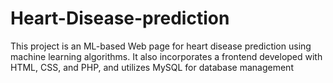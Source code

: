 # Heart-Disease-prediction
This project is an ML-based Web page for heart disease prediction using machine learning algorithms. It also incorporates a frontend developed with HTML, CSS, and PHP, and utilizes MySQL for database management
